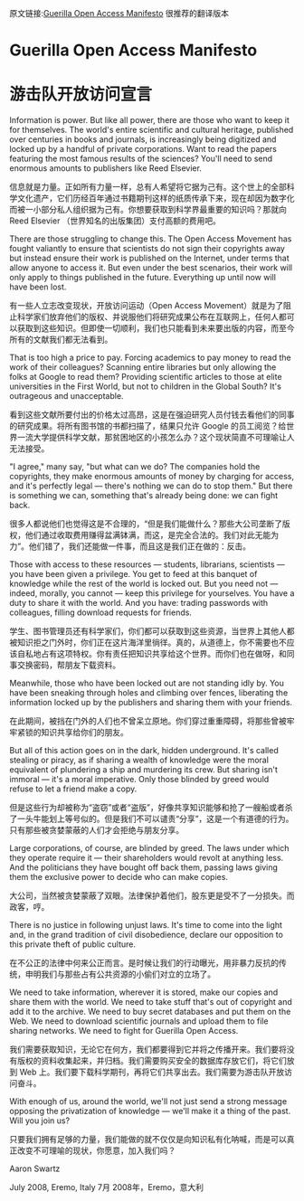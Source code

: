 原文链接:[Guerilla Open Access Manifesto](https://archive.org/stream/GuerillaOpenAccessManifesto/Goamjuly2008_djvu.txt)
很推荐的翻译版本[](http://www.inside.com.tw/2013/01/15/aaron-swartz)

# Guerilla Open Access Manifesto
# 游击队开放访问宣言

Information is power. But like all power, there are those who want to keep it for themselves. The world's entire scientific and cultural heritage, published over centuries in books and journals, is increasingly being digitized and locked up by a handful of private corporations. Want to read the papers featuring the most famous results of the sciences? You'll need to send enormous amounts to publishers like Reed Elsevier. 

信息就是力量。正如所有力量一样，总有人希望将它据为己有。这个世上的全部科学文化遗产，它们历经百年通过书籍期刊这样的纸质传承下来，现在却因为数字化而被一小部分私人组织据为己有。你想要获取到科学界最重要的知识吗？那就向 Reed Elsevier （世界知名的出版集团）支付高额的费用吧。

There are those struggling to change this. The Open Access Movement has fought valiantly to ensure that scientists do not sign their copyrights away but instead ensure their work is published on the Internet, under terms that allow anyone to access it. But even under the best scenarios, their work will only apply to things published in the future. Everything up until now will have been lost. 

有一些人立志改变现状，开放访问运动（Open Access Movement）就是为了阻止科学家们放弃他们的版权、并说服他们将研究成果公布在互联网上，任何人都可以获取到这些知识。但即使一切顺利，我们也只能看到未来要出版的内容，而至今所有的文献我们都无法看到。

That is too high a price to pay. Forcing academics to pay money to read the work of their colleagues? Scanning entire libraries but only allowing the folks at Google to read them? Providing scientific articles to those at elite universities in the First World, but not to children in the Global South? It's outrageous and unacceptable.

看到这些文献所要付出的价格太过高昂，这是在强迫研究人员付钱去看他们的同事的研究成果。将所有图书馆的书都扫描了，结果只允许 Google 的员工阅览？给世界一流大学提供科学文献，那贫困地区的小孩怎么办？这个现状简直不可理喻让人无法接受。

"I agree," many say, "but what can we do? The companies hold the copyrights, they make enormous amounts of money by charging for access, and it's perfectly legal — there's nothing we can do to stop them." But there is something we can, something that's already being done: we can fight back.

很多人都说他们也觉得这是不合理的，“但是我们能做什么？那些大公司垄断了版权，他们通过收取费用赚得盆满钵满，而这，是完全合法的。我们对此无能为力”。他们错了，我们还能做一件事，而且这是我们正在做的：反击。

Those with access to these resources — students, librarians, scientists — you have been given a privilege. You get to feed at this banquet of knowledge while the rest of the world is locked out. But you need not — indeed, morally, you cannot — keep this privilege for yourselves. You have a duty to share it with the world. And you have: trading passwords with colleagues, filling download requests for friends. 

学生、图书管理员还有科学家们，你们都可以获取到这些资源，当世界上其他人都被知识拒之门外时，你们正在这片海洋里徜徉。真的，从道德上，你不需要也不应该自私地占有这项特权。你有责任把知识共享给这个世界。而你们也在做呀，和同事交换密码，帮朋友下载资料。

Meanwhile, those who have been locked out are not standing idly by. You have been sneaking through holes and climbing over fences, liberating the information locked up by the publishers and sharing them with your friends.

在此期间，被挡在门外的人们也不曾呆立原地。你们穿过重重障碍，将那些曾被牢牢紧锁的知识共享给你们的朋友。

But all of this action goes on in the dark, hidden underground. It's called stealing or piracy, as if sharing a wealth of knowledge were the moral equivalent of plundering a ship and murdering its crew. But sharing isn't immoral — it's a moral imperative. Only those blinded by greed would refuse to let a friend make a copy. 

但是这些行为却被称为“盗窃”或者“盗版”，好像共享知识能够和抢了一艘船或者杀了一头牛能划上等号似的。但是我们不可以谴责“分享”，这是一个有道德的行为。只有那些被贪婪蒙蔽的人们才会拒绝与朋友分享。

Large corporations, of course, are blinded by greed. The laws under which they operate require it — their shareholders would revolt at anything less. And the politicians they have bought off back them, passing laws giving them the exclusive power to decide who can make copies. 

大公司，当然被贪婪蒙蔽了双眼。法律保护着他们，股东更是受不了一分损失。而政客，哼。

There is no justice in following unjust laws. It's time to come into the light and, in the grand tradition of civil disobedience, declare our opposition to this private theft of public culture.

在不公正的法律中何来公正而言。是时候让我们的行动曝光，用非暴力反抗的传统，申明我们与那些占有公共资源的小偷们对立的立场了。

We need to take information, wherever it is stored, make our copies and share them with the world. We need to take stuff that's out of copyright and add it to the archive. We need to buy secret databases and put them on the Web. We need to download scientific journals and upload them to file sharing networks. We need to fight for Guerilla Open Access. 

我们需要获取知识，无论它在何方，我们都要得到它并将之传播开来。我们要将没有版权的资料收集起来，并归档。我们需要购买安全的数据库存放它们，将它们放到 Web 上。我们要下载科学期刊，再将它们共享出去。我们需要为游击队开放访问奋斗。

With enough of us, around the world, we'll not just send a strong message opposing the privatization of knowledge — we'll make it a thing of the past. Will you join us? 

只要我们拥有足够的力量，我们能做的就不仅仅是向知识私有化呐喊，而是可以真正改变不可理喻的现状，你愿意，加入我们吗？

Aaron Swartz 

July 2008, Eremo, Italy 
7月 2008年，Eremo，意大利
